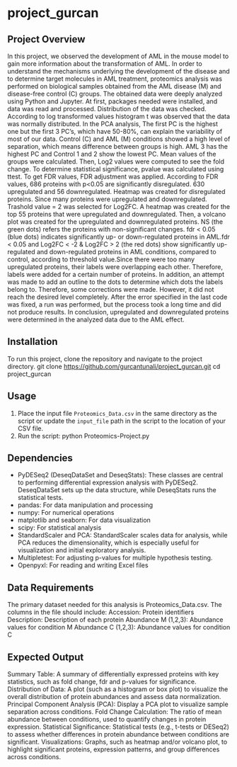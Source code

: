 # project_gurcan
## Project Overview
In this project, we observed the development of AML in the mouse model to gain more information about the transformation of AML. In order to understand the mechanisms underlying the development of the disease and to determine target molecules in AML treatment, proteomics analysis was performed on biological samples obtained from the AML disease (M) and disease-free control (C) groups. The obtained data were deeply analyzed using Python and Jupyter.
At first, packages needed were installed, and data was read and processed. Distribution of the data was checked. According to log transformed values histogram t was observed that the data was normally distributed. In the PCA analysis, The first PC is the highest one but the first 3 PC’s, which have 50-80%, can explain the variability of most of our data. Control (C) and AML (M) conditions showed a high level of separation, which means difference between groups is high. AML 3 has the highest PC and Control 1 and 2 show the lowest PC. Mean values ​​of the groups were calculated. Then, Log2 values ​​were computed to see the fold change. To determine statistical significance, pvalue was calculated using ttest. To get FDR values, FDR adjustment was applied. According to FDR values, 686 proteins with p<0.05 are significantly disregulated. 630 upregulated and 56 downregulated. 
Heatmap was created for disregulated proteins. Since many proteins were upregulated and downregulated. Trashold value = 2 was selected for Log2FC. A heatmap was created for the top 55 proteins that were upregulated and downregulated. 
Then, a volcano plot was created for the upregulated and downregulated proteins. NS (the green dots) refers the proteins with non-significant changes. fdr < 0.05 (blue dots) indicates significantly up- or down-regulated proteins in AML.fdr < 0.05 and Log2FC < -2 & Log2FC > 2 (the red dots) show significantly up-regulated and down-regulated proteins in AML conditions, compared to control, according to threshold value.Since there were too many upregulated proteins, their labels were overlapping each other. Therefore, labels were added for a certain number of proteins. In addition, an attempt was made to add an outline to the dots to determine which dots the labels belong to. Therefore, some corrections were made. However, it did not reach the desired level completely. After the error specified in the last code was fixed, a run was performed, but the process took a long time and did not produce results. 
In conclusion, upregulated and downregulated proteins were determined in the analyzed data due to the AML effect.

## Installation
To run this project, clone the repository and navigate to the project directory.
git clone https://github.com/gurcantunali/project_gurcan.git
cd project_gurcan

## Usage
1. Place the input file `Proteomics_Data.csv` in the same directory as the script or update the `input_file` path in the script to the location of your CSV file.
2. Run the script:
   python Proteomics-Project.py

## Dependencies
- PyDESeq2 (DeseqDataSet and DeseqStats): These classes are central to performing differential expression analysis with PyDESeq2. DeseqDataSet sets up the data structure, while DeseqStats runs the statistical tests.
- pandas: For data manipulation and processing
- numpy: For numerical operations
- matplotlib and seaborn: For data visualization
- scipy: For statistical analysis
- StandardScaler and PCA: StandardScaler scales data for analysis, while PCA reduces the dimensionality, which is especially useful for visualization and initial exploratory analysis.
- Multipletest: For adjusting p-values for multiple hypothesis testing. 
- Openpyxl: For reading and writing Excel files

## Data Requirements
The primary dataset needed for this analysis is Proteomics_Data.csv. The columns in the file should include:
Accession: Protein identifiers
Description: Description of each protein
Abundance M (1,2,3): Abundance values for condition M
Abundance C (1,2,3): Abundance values for condition C

## Expected Output
Summary Table: A summary of differentially expressed proteins with key statistics, such as fold change, fdr and p-values for significance.
Distribution of Data: A plot (such as a histogram or box plot) to visualize the overall distribution of protein abundances and assess data normalization.
Principal Component Analysis (PCA): Display a PCA plot to visualize sample separation across conditions.
Fold Change Calculation: The ratio of mean abundance between conditions, used to quantify changes in protein expression.
Statistical Significance: Statistical tests (e.g., t-tests or DESeq2) to assess whether differences in protein abundance between conditions are significant.
Visualizations: Graphs, such as heatmap and/or volcano plot, to highlight significant proteins, expression patterns, and group differences across conditions. 


